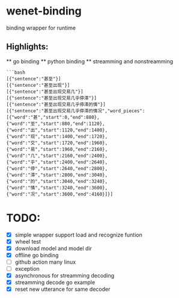 # wenet-binding
binding wrapper for runtime

## Highlights:
** go binding
** python binding
** streamming and nonstreamming

```
```bash
[{"sentence":"甚至"}]
[{"sentence":"甚至出现"}]
[{"sentence":"甚至出现交易几"}]
[{"sentence":"甚至出现交易几乎停滞"}]
[{"sentence":"甚至出现交易几乎停滞的情"}]
[{"sentence":"甚至出现交易几乎停滞的情况","word_pieces":[{"word":"甚","start":0,"end":880},{"word":"至","start":880,"end":1120},{"word":"出","start":1120,"end":1400},{"word":"现","start":1400,"end":1720},{"word":"交","start":1720,"end":1960},{"word":"易","start":1960,"end":2160},{"word":"几","start":2160,"end":2400},{"word":"乎","start":2400,"end":2640},{"word":"停","start":2640,"end":2800},{"word":"滞","start":2800,"end":3040},{"word":"的","start":3040,"end":3240},{"word":"情","start":3240,"end":3600},{"word":"况","start":3600,"end":4160}]}]

```

# TODO:
- [x] simple wrapper support load and recognize funtion
- [x] wheel test
- [x] download model and model dir
- [x] offline go binding
- [ ] github action many linux
- [ ] exception
- [x] asynchronous for streamming decoding
- [x] streamming decode go example
- [x] reset new utterance for same decoder
